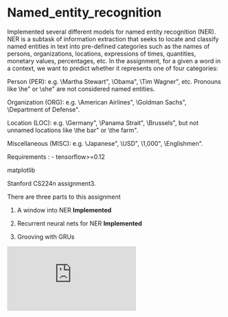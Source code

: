 # Named_entity_recognition
Implemented several different models for named entity recognition (NER). NER is a
subtask of information extraction that seeks to locate and classify named entities in text into pre-defined
categories such as the names of persons, organizations, locations, expressions of times, quantities, monetary
values, percentages, etc. In the assignment, for a given a word in a context, we want to predict whether it
represents one of four categories:

Person (PER): e.g. \Martha Stewart", \Obama", \Tim Wagner", etc. Pronouns like \he" or \she" are
not considered named entities.

Organization (ORG): e.g. \American Airlines", \Goldman Sachs", \Department of Defense".


Location (LOC): e.g. \Germany", \Panama Strait", \Brussels", but not unnamed locations like \the
bar" or \the farm".

Miscellaneous (MISC): e.g. \Japanese", \USD", \1,000", \Englishmen".


Requirements : - 
tensorflow>=0.12

matplotlib


Stanford CS224n assignment3. 

There are three parts to this assignment 

1. A window into NER **Implemented** 


2. Recurrent neural nets for NER **Implemented**

3. Grooving with GRUs


![Questions](https://github.com/imraviagrawal/Named_entity_recognition/blob/master/assignment3.pdf)
